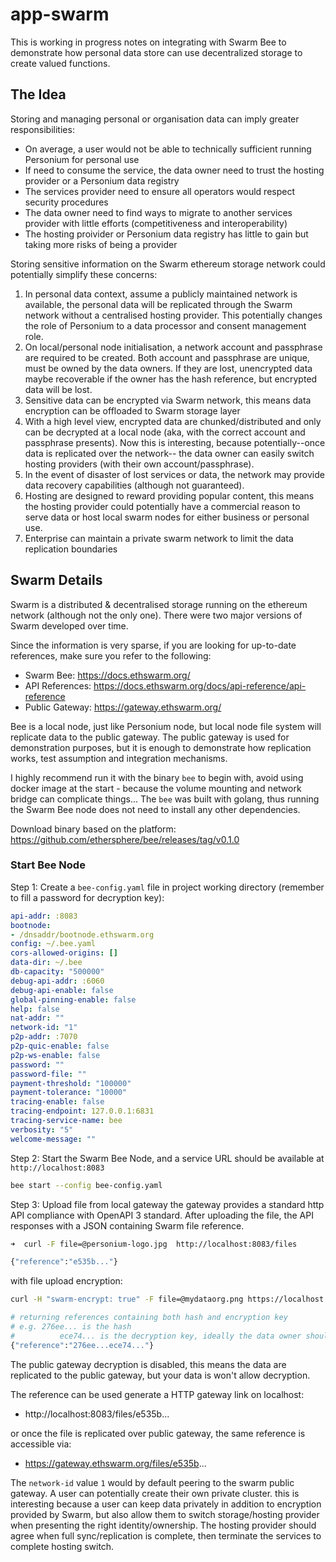 # app-swarm  
This is working in progress notes on integrating with Swarm Bee to demonstrate how personal data store can use decentralized storage to create valued functions.  

## The Idea  
Storing and managing personal or organisation data can imply greater responsibilities:  

- On average, a user would not be able to technically sufficient running Personium for personal use  
- If need to consume the service, the data owner need to trust the hosting provider or a Personium data registry  
- The services provider need to ensure all operators would respect security procedures  
- The data owner need to find ways to migrate to another services provider with little efforts (competitiveness and interoperability)  
- The hosting proivider or Personium data registry has little to gain but taking more risks of being a provider  

Storing sensitive information on the Swarm ethereum storage network could potentially simplify these concerns:  

1. In personal data context, assume a publicly maintained network is available, the personal data will be replicated through the Swarm network without a centralised hosting provider. This potentially changes the role of Personium to a data processor and consent management role.  
2. On local/personal node initialisation, a network account and passphrase are required to be created. Both account and passphrase are unique, must be owned by the data owners. If they are lost, unencrypted data maybe recoverable if the owner has the hash reference, but encrypted data will be lost.  
3. Sensitive data can be encrypted via Swarm network, this means data encryption can be offloaded to Swarm storage layer   
4. With a high level view, encrypted data are chunked/distributed and only can be decrypted at a local node (aka, with the correct account and passphrase presents). Now this is interesting, because potentially--once data is replicated over the network-- the data owner can easily switch hosting providers (with their own account/passphrase).  
5. In the event of disaster of lost services or data, the network may provide data recovery capabilities (although not guaranteed).   
6. Hosting are designed to reward providing popular content, this means the hosting provider could potentially have a commercial reason to serve data or host local swarm nodes for either business or personal use.  
7.  Enterprise can maintain a private swarm network to limit the data replication boundaries  

## Swarm Details   
Swarm is a distributed & decentralised storage running on the ethereum network (although not the only one). There were two major versions of Swarm developed over time.   

Since the information is very sparse, if you are looking for up-to-date references, make sure you refer to the following:

- Swarm Bee: https://docs.ethswarm.org/  
- API References: https://docs.ethswarm.org/docs/api-reference/api-reference  
- Public Gateway: https://gateway.ethswarm.org/  


Bee is a local node, just like Personium node, but local node file system will replicate data to the public gateway. The public gateway is used for demonstration purposes, but it is enough to demonstrate how replication works, test assumption and integration mechanisms.  

I highly recommend run it with the binary `bee` to begin with, avoid using docker image at the start - because the volume mounting and network bridge can complicate things... The `bee` was built with golang, thus running the Swarm Bee node does not need to install any other dependencies. 

Download binary based on the platform: https://github.com/ethersphere/bee/releases/tag/v0.1.0


### Start Bee Node

Step 1: Create a `bee-config.yaml` file in project working directory (remember to fill a password for decryption key):

```yaml
api-addr: :8083
bootnode:
- /dnsaddr/bootnode.ethswarm.org
config: ~/.bee.yaml
cors-allowed-origins: []
data-dir: ~/.bee
db-capacity: "500000"
debug-api-addr: :6060
debug-api-enable: false
global-pinning-enable: false
help: false
nat-addr: ""
network-id: "1"
p2p-addr: :7070
p2p-quic-enable: false
p2p-ws-enable: false
password: ""
password-file: ""
payment-threshold: "100000"
payment-tolerance: "10000"
tracing-enable: false
tracing-endpoint: 127.0.0.1:6831
tracing-service-name: bee
verbosity: "5"
welcome-message: ""
```

Step 2: Start the Swarm Bee Node, and a service URL should be available at `http://localhost:8083`

```bash
bee start --config bee-config.yaml
```

Step 3: Upload file from local gateway
the gateway provides a standard http API compliance with OpenAPI 3 standard. After uploading the file, the API responses with a JSON containing Swarm file reference.

```bash
➜  curl -F file=@personium-logo.jpg  http://localhost:8083/files

{"reference":"e535b..."}
```

with file upload encryption:
```bash
curl -H "swarm-encrypt: true" -F file=@mydataorg.png https://localhost:8083/files

# returning references containing both hash and encryption key
# e.g. 276ee... is the hash
#          ece74... is the decryption key, ideally the data owner should keep the decryption key secured 
{"reference":"276ee...ece74..."}
``` 

The public gateway decryption is disabled, this means the data are replicated to the public gateway, but your data is won't allow decryption. 


The reference can be used generate a HTTP gateway link on localhost:  

- http://localhost:8083/files/e535b...

or once the file is replicated over public gateway, the same reference is accessible via:  

- https://gateway.ethswarm.org/files/e535b...


The `network-id` value `1` would by default peering to the swarm public gateway. A user can potentially create their own private cluster. this is interesting because a user can keep data privately in addition to encryption provided by Swarm, but also allow them to switch storage/hosting provider when presenting the right identity/ownership. The hosting provider should agree when full sync/replication is complete, then terminate the services to complete hosting switch.